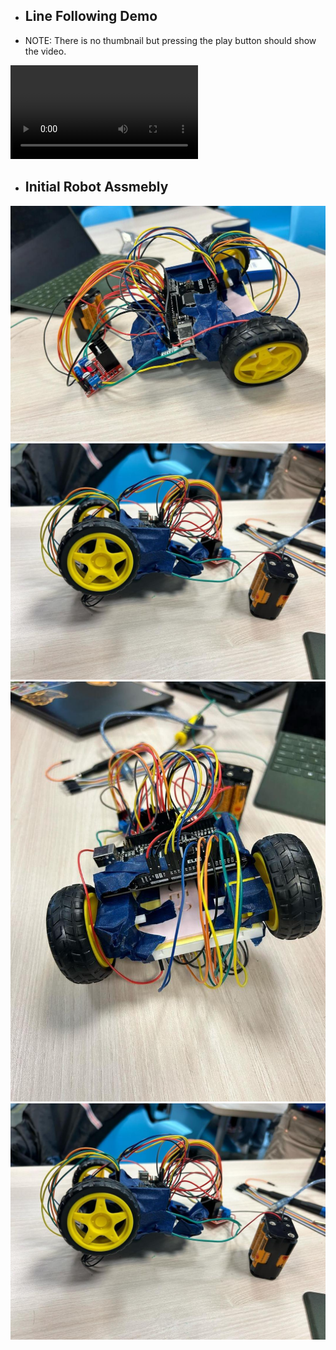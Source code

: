 * ## Line Following Demo
* NOTE: There is no thumbnail but pressing the play button should show the video. 
<video controls>
  <source src="https://github.com/De-Slaug/ECE5Robot/assets/146780619/23f5f9dd-a5dd-443b-be8a-2c0331b0b3b2" type="video/mp4">
  Your browser does not support the video tag.
</video>



* ## Initial Robot Assmebly
![Image](IMG_20240524_161246_171.jpg)
![Image](IMG_20240524_161257_130.jpg)
![Image](IMG_20240524_161255_126.jpg)
![Imag](IMG_20240524_161257_130.jpg)
